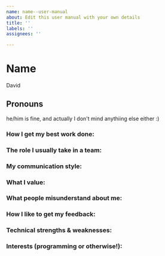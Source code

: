 ```yaml
---
name: name--user-manual
about: Edit this user manual with your own details
title: ''
labels: ''
assignees: ''

---
```


# Name
David

## Pronouns
he/him is fine, and actually I don't mind anythiing else either :)

### How I get my best work done:


### The role I usually take in a team:


### My communication style:

### What I value:

### What people misunderstand about me:

### How I like to get my feedback:

### Technical strengths & weaknesses:

### Interests (programming or otherwise!):
